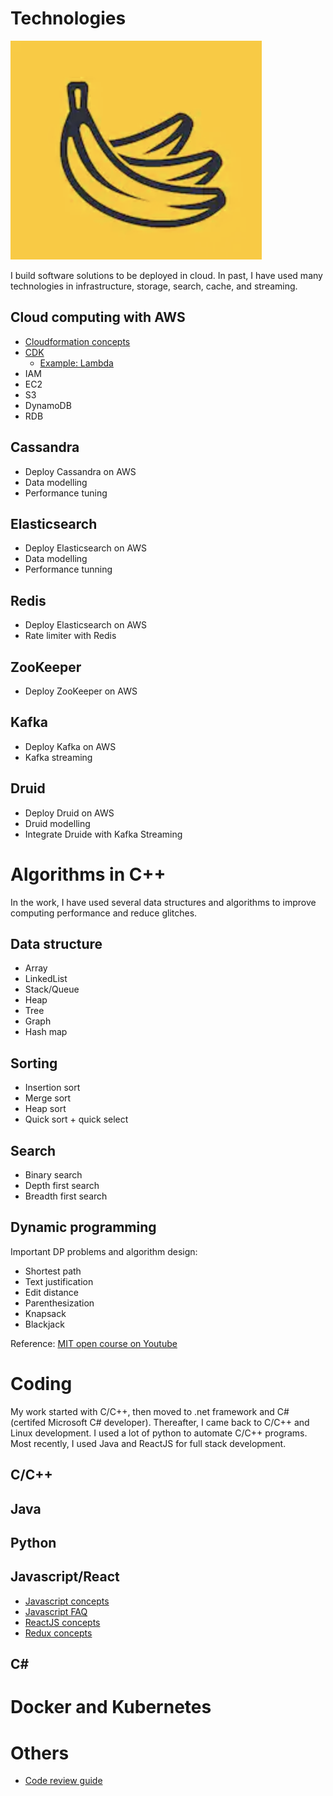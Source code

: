 # Technologies
![bragging](/resources/img/logo.png)

I build software solutions to be deployed in cloud. In past, I have used many technologies in infrastructure, storage, search, cache, and streaming.

## Cloud computing with AWS
- [Cloudformation concepts](infrastructure/AWS/conceptnotes.md)
- [CDK](infrastructure/AWS/CDK.md)
  * [Example: Lambda](infrastructure/AWS/CDK_lambda.md)
- IAM
- EC2
- S3
- DynamoDB
- RDB

## Cassandra
- Deploy Cassandra on AWS
- Data modelling
- Performance tuning

## Elasticsearch
- Deploy Elasticsearch on AWS
- Data modelling
- Performance tunning

## Redis
- Deploy Elasticsearch on AWS
- Rate limiter with Redis

## ZooKeeper
- Deploy ZooKeeper on AWS

## Kafka
- Deploy Kafka on AWS
- Kafka streaming

## Druid
- Deploy Druid on AWS
- Druid modelling
- Integrate Druide with Kafka Streaming

# Algorithms in C++
In the work, I have used several data structures and algorithms to improve computing performance and reduce glitches.

## Data structure
- Array
- LinkedList
- Stack/Queue
- Heap
- Tree
- Graph
- Hash map

## Sorting
- Insertion sort
- Merge sort
- Heap sort
- Quick sort + quick select

## Search
- Binary search
- Depth first search
- Breadth first search

## Dynamic programming

Important DP problems and algorithm design:
- Shortest path
- Text justification
- Edit distance
- Parenthesization
- Knapsack
- Blackjack
 
Reference: [MIT open course on Youtube ](https://www.youtube.com/playlist?list=PLcDimPvbmfT8qAxD6JH_kmXiQwTNcoK78) 

# Coding
My work started with C/C++, then moved to .net framework and C# (certifed Microsoft C# developer). Thereafter, I came back to C/C++ and Linux development. I used a lot of python to automate C/C++ programs. Most recently, I used Java and ReactJS for full stack development.

## C/C++
## Java
## Python
## Javascript/React
- [Javascript concepts](coding/javascript/javascript.md)
- [Javascript FAQ](coding/javascript/jsfaq.md)
- [ReactJS concepts](coding/javascript/devnotes.md)
- [Redux concepts](coding/javascript/reduxnotes.md)

## C#

# Docker and Kubernetes

# Others

- [Code review guide](others/codereview.md)
